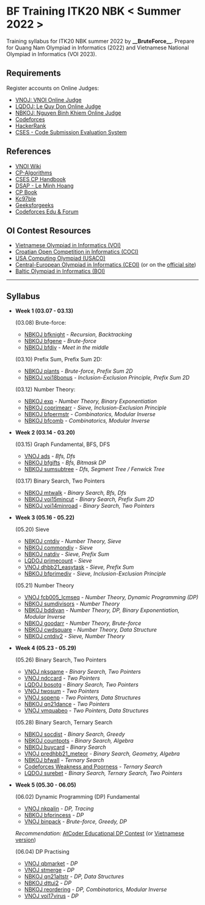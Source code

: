 # BF Training ITK20 NBK < Summer 2022 >

Training syllabus for ITK20 NBK summer 2022 by **\_\_BruteForce\_\_**. Prepare for Quang Nam Olympiad in Informatics (2022) and Vietnamese National Olympiad in Informatics (VOI 2023).

## Requirements

Register accounts on Online Judges:
- [VNOJ: VNOI Online Judge](https://oj.vnoi.info/)
- [LQDOJ: Le Quy Don Online Judge](https://lqdoj.edu.vn/)
- [NBKOJ: Nguyen Binh Khiem Online Judge](https://nbk.homes/)
- [Codeforces](https://codeforces.com/)
- [HackerRank](https://www.hackerrank.com/)
- [CSES - Code Submission Evaluation System](https://cses.fi/)

## References

- [VNOI Wiki](https://vnoi.info/wiki/Home)
- [CP-Algorithms](https://cp-algorithms.com/)
- [CSES CP Handbook](https://cses.fi/book/index.php)
- [DSAP - Le Minh Hoang](https://drive.google.com/file/d/0BwcTB8a10LBwV1J3T2xDTGhQNmM/view?resourcekey=0-R4tnYInPWCKb5W_DK_JQwQ)
- [CP Book](https://cpbook.net/)
- [Kc97ble](https://sites.google.com/site/kc97ble/)
- [Geeksforgeeks](https://www.geeksforgeeks.org/)
- [Codeforces Edu & Forum](https://codeforces.com/edu/courses)


## OI Contest Resources

- [Vietnamese Olympiad in Informatics (VOI)](https://oj.vnoi.info/problems/?category=7&point_start=&point_end=)
- [Croatian Open Competition in Informatics (COCI)](https://hsin.hr/coci/)
- [USA Computing Olympiad (USACO)](http://www.usaco.org/index.php?page=contests)
- [Central-European Olympiad in Informatics (CEOI)](https://cses.fi/ceoi/list/) (or on the [official site](http://ceoi.inf.elte.hu/))
- [Baltic Olympiad in Informatics (BOI)](https://cses.fi/boi/list/)

----
## Syllabus

- **Week 1 (03.07 - 03.13)**

    (03.08) Brute-force:
    - [NBKOJ bfknight](https://nbk.homes/problem/bfknight) - *Recursion, Backtracking*
    - [NBKOJ bfgene](https://nbk.homes/problem/bfgene) - *Brute-force*
    - [NBKOJ bfdiv](https://nbk.homes/problem/bfdiv) - *Meet in the middle*

    (03.10) Prefix Sum, Prefix Sum 2D:
    - [NBKOJ plants](https://nbk.homes/problem/plants) - *Brute-force, Prefix Sum 2D* 
    - [NBKOJ voi18bonus](https://nbk.homes/problem/voi18bonus) - *Inclusion-Exclusion Principle, Prefix Sum 2D*

    (03.12) Number Theory:
    - [NBKOJ exp](https://nbk.homes/problem/exp) - *Number Theory, Binary Exponentiation*
    - [NBKOJ coprimearr](https://nbk.homes/problem/coprimearr) - *Sieve, Inclusion-Exclusion Principle*
    - [NBKOJ bfpermstr](https://nbk.homes/problem/bfpermstr) - *Combinatorics, Modular Inverse*
    - [NBKOJ bfcomb](https://nbk.homes/problem/bfcomb) - *Combinatorics, Modular Inverse*

- **Week 2 (03.14 - 03.20)**

    (03.15) Graph Fundamental, BFS, DFS
    - [VNOJ ads](https://oj.vnoi.info/problem/ads) - *Bfs, Dfs*
    - [NBKOJ bfgifts](https://nbk.homes/problem/bfgifts) - *Bfs, Bitmask DP*
    - [NBKOJ sumsubtree](https://nbk.homes/problem/sumsubtree) - *Dfs, Segment Tree / Fenwick Tree*

    (03.17) Binary Search, Two Pointers
    - [NBKOJ mtwalk](https://nbk.homes/problem/mtwalk) - *Binary Search, Bfs, Dfs*
    - [NBKOJ voi15mincut](https://nbk.homes/problem/voi15mincut) - *Binary Search, Prefix Sum 2D*
    - [NBKOJ voi14minroad](https://nbk.homes/problem/voi14minroad) - *Binary Search, Two Pointers*

- **Week 3 (05.16 - 05.22)**
  
    (05.20) Sieve
    - [NBKOJ cntdiv](https://nbk.homes/problem/cntdiv) - *Number Theory, Sieve*
    - [NBKOJ commondiv](https://nbk.homes/problem/commondiv) - *Sieve*
    - [NBKOJ natdiv](https://nbk.homes/problem/natdiv) - *Sieve, Prefix Sum*
    - [LQDOJ primecount](https://lqdoj.edu.vn/problem/primecount) - *Sieve*
    - [VNOJ dhbb21_easytask](https://oj.vnoi.info/problem/dhbb21_easytask) - *Sieve, Prefix Sum*
    - [NBKOJ bfprimediv](https://nbk.homes/problem/bfprimediv) - *Sieve, Inclusion-Exclusion Principle*

    (05.21) Number Theory
    - [VNOJ fcb005_lcmseq](https://oj.vnoi.info/problem/fcb005_lcmseq) - *Number Theory, Dynamic Programming (DP)*
    - [NBKOJ sumdivisors](https://nbk.homes/problem/sumdivisors) - *Number Theory*
    - [NBKOJ bddivan](http://nbk.homes/problem/bddivan) - *Number Theory, DP, Binary Exponentiation, Modular Inverse*
    - [NBKOJ goodarr](https://nbk.homes/problem/goodarr) - *Number Theory, Brute-force*
    - [NBKOJ cwdsquare](https://nbk.homes/problem/cwdsquare) - *Number Theory, Data Structure*
    - [NBKOJ cntdiv2](https://nbk.homes/problem/cntdiv2) - *Sieve, Number Theory*

- **Week 4 (05.23 - 05.29)**

    (05.26) Binary Search, Two Pointers
    - [VNOJ nksgame](https://oj.vnoi.info/problem/nksgame) - *Binary Search, Two Pointers*
    - [VNOJ ndccard](https://oj.vnoi.info/problem/ndccard) - *Two Pointers*
    - [LQDOJ bosotg](https://lqdoj.edu.vn/problem/1819bosotg) - *Binary Search, Two Pointers*
    - [VNOJ twosum](https://oj.vnoi.info/problem/twosum) - *Two Pointers*
    - [VNOJ sopenp](https://oj.vnoi.info/problem/sopenp) - *Two Pointers, Data Structures*
    - [NBKOJ qn21dance](https://nbk.homes/problem/qn21dance) - *Two Pointers*
    - [VNOJ vmquabeo](https://oj.vnoi.info/problem/vmquabeo) - *Two Pointers, Data Structures*

    (05.28) Binary Search, Ternary Search
    - [NBKOJ socdist](https://nbk.homes/problem/socdist) - *Binary Search, Greedy*
    - [NBKOJ countpots](https://nbk.homes/problem/countpots) - *Binary Search, Algebra*
    - [NBKOJ buycard](https://nbk.homes/problem/buycard) - *Binary Search*
    - [VNOJ predhbb21_meteor](https://oj.vnoi.info/problem/predhbb21_meteor) - *Binary Search, Geometry, Algebra*
    - [NBKOJ bfwall](https://nbk.homes/problem/bfwall) - *Ternary Search*
    - [Codeforces Weakness and Poorness](https://codeforces.com/problemset/problem/578/C) - *Ternary Search*
    - [LQDOJ surebet](https://lqdoj.edu.vn/problem/surebet) - *Binary Search, Ternary Search, Two Pointers*

- **Week 5 (05.30 - 06.05)**

    (06.02) Dynamic Programming (DP) Fundamental
    - [VNOJ nkpalin](https://oj.vnoi.info/problem/nkpalin) - *DP, Tracing*
    - [NBKOJ bfprincess](https://nbk.homes/problem/bfprincess) - *DP*
    - [VNOJ binpack](https://oj.vnoi.info/problem/binpack) - *Brute-force, Greedy, DP*

    *Recommendation:* [AtCoder Educational DP Contest](https://atcoder.jp/contests/dp) (or [Vietnamese version](https://oj.vnoi.info/contest/atcoder_dp))
    
    (06.04) DP Practising
    - [VNOJ qbmarket](https://oj.vnoi.info/problem/qbmarket) - *DP*
    - [VNOJ stmerge](https://oj.vnoi.info/problem/stmerge) - *DP*
    - [NBKOJ qn21altstr](https://nbk.homes/problem/qn21altstr) - *DP, Data Structures*
    - [NBKOJ dttui2](https://nbk.homes/problem/dttui2) - *DP*
    - [NBKOJ reordering](https://nbk.homes/problem/reordering) - *DP, Combinatorics, Modular Inverse*
    - [VNOJ voi17virus](https://oj.vnoi.info/problem/voi17virus) - *DP*
